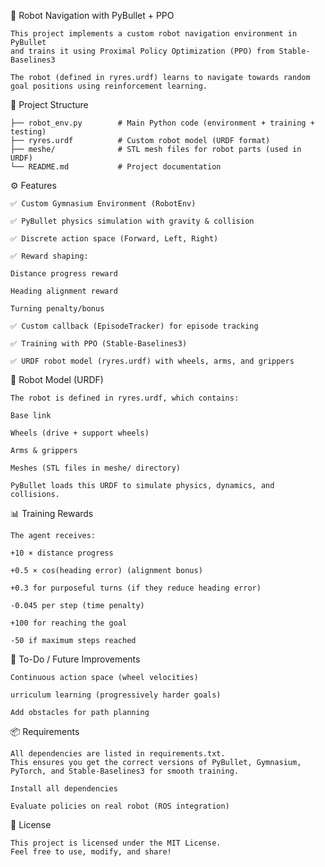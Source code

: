 🦾 Robot Navigation with PyBullet + PPO

    This project implements a custom robot navigation environment in PyBullet
    and trains it using Proximal Policy Optimization (PPO) from Stable-Baselines3

    The robot (defined in ryres.urdf) learns to navigate towards random goal positions using reinforcement learning.

📂 Project Structure

    ├── robot_env.py        # Main Python code (environment + training + testing)
    ├── ryres.urdf          # Custom robot model (URDF format)
    ├── meshe/              # STL mesh files for robot parts (used in URDF)
    └── README.md           # Project documentation

⚙️ Features

    ✅ Custom Gymnasium Environment (RobotEnv)

    ✅ PyBullet physics simulation with gravity & collision

    ✅ Discrete action space (Forward, Left, Right)

    ✅ Reward shaping:

    Distance progress reward

    Heading alignment reward

    Turning penalty/bonus

    ✅ Custom callback (EpisodeTracker) for episode tracking

    ✅ Training with PPO (Stable-Baselines3)

    ✅ URDF robot model (ryres.urdf) with wheels, arms, and grippers

🤖 Robot Model (URDF)

    The robot is defined in ryres.urdf, which contains:

    Base link

    Wheels (drive + support wheels)

    Arms & grippers

    Meshes (STL files in meshe/ directory)

    PyBullet loads this URDF to simulate physics, dynamics, and collisions.

📊 Training Rewards

    The agent receives:
 
    +10 × distance progress

    +0.5 × cos(heading error) (alignment bonus)

    +0.3 for purposeful turns (if they reduce heading error)

    -0.045 per step (time penalty)

    +100 for reaching the goal

    -50 if maximum steps reached


📌 To-Do / Future Improvements

    Continuous action space (wheel velocities)

    urriculum learning (progressively harder goals)

    Add obstacles for path planning

📦 Requirements

    All dependencies are listed in requirements.txt.
    This ensures you get the correct versions of PyBullet, Gymnasium, PyTorch, and Stable-Baselines3 for smooth training.

    Install all dependencies

    Evaluate policies on real robot (ROS integration)

📜 License

    This project is licensed under the MIT License.
    Feel free to use, modify, and share!
